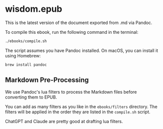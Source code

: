 # wisdom.epub

This is the latest version of the document exported from .md via Pandoc.

To compile this ebook, run the following command in the terminal:

```bash
./ebooks/compile.sh
```

The script assumes you have Pandoc installed. On macOS, you can install it using Homebrew:

```bash
brew install pandoc
```

## Markdown Pre-Processing

We use Pandoc's lua filters to process the Markdown files before converting them to EPUB.

You can add as many filters as you like in the `ebooks/filters` directory. The filters will be applied in the order they are listed in the `compile.sh` script.

ChatGPT and Claude are pretty good at drafting lua filters.
